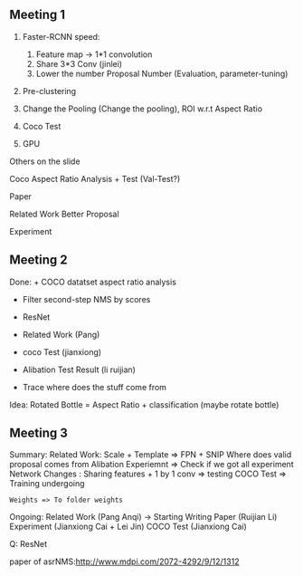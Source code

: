 ## Meeting 1 
1. Faster-RCNN speed:
	1) Feature map -> 1*1 convolution
	2) Share 3*3 Conv  (jinlei)
	3) Lower the number Proposal Number (Evaluation, parameter-tuning)

2. Pre-clustering

3. Change the Pooling (Change the pooling), ROI w.r.t Aspect Ratio

5. Coco Test

6. GPU

Others on the slide

Coco Aspect Ratio Analysis + Test (Val-Test?)

Paper

Related Work
	Better Proposal

Experiment


## Meeting 2
Done:
	+ COCO datatset aspect ratio analysis

- Filter second-step NMS by scores

- ResNet

- Related Work (Pang)

- coco Test (jianxiong)

- Alibation Test Result (li ruijian)

- Trace where does the stuff come from

Idea:
	Rotated Bottle =  Aspect Ratio + classification (maybe rotate bottle)

## Meeting 3 
Summary:
	Related Work: Scale + Template => FPN + SNIP
	Where does valid proposal comes from
	Alibation Experiemnt => Check if we got all experiment
	Network Changes : Sharing features + 1 by 1 conv => testing
	COCO Test => Training undergoing

	Weights => To folder weights

Ongoing:
	Related Work (Pang Anqi) -> Starting Writing
	Paper (Ruijian Li)
	Experiment (Jianxiong Cai + Lei Jin)
	COCO Test (Jianxiong Cai)
	
Q:
	ResNet 



paper of asrNMS:http://www.mdpi.com/2072-4292/9/12/1312

